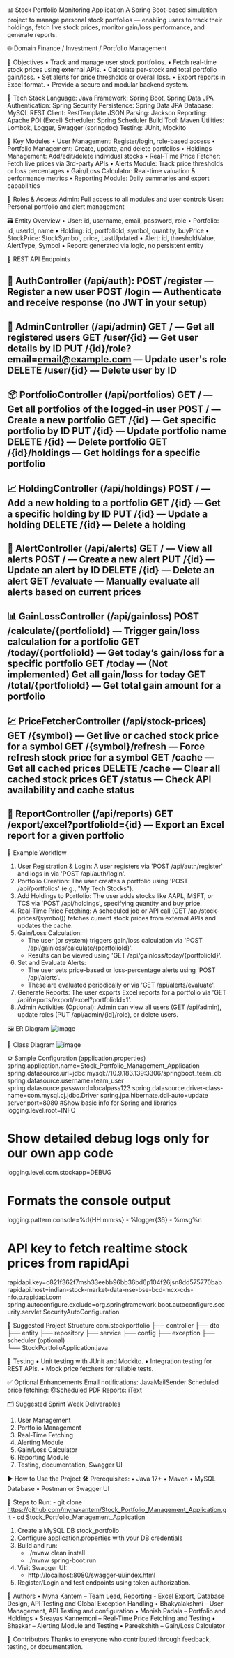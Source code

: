 📊 Stock Portfolio Monitoring Application
A Spring Boot-based simulation project to manage personal stock portfolios — enabling users to track their holdings, fetch live stock prices, monitor gain/loss performance, and generate reports.


🌐 Domain
Finance / Investment / Portfolio Management


🎯 Objectives
•	Track and manage user stock portfolios.
•	Fetch real-time stock prices using external APIs.
•	Calculate per-stock and total portfolio gain/loss.
•	Set alerts for price thresholds or overall loss.
•	Export reports in Excel format.
•	Provide a secure and modular backend system.


🧱 Tech Stack
Language: Java
Framework: Spring Boot, Spring Data JPA
Authentication: Spring Security
Persistence: Spring Data JPA
Database: MySQL
REST Client: RestTemplate
JSON Parsing: Jackson
Reporting: Apache POI (Excel)
Scheduler: Spring Scheduler
Build Tool: Maven
Utilities:	Lombok, Logger, Swagger (springdoc)
Testing: JUnit, Mockito


🧩 Key Modules
•	User Management: Register/login, role-based access
•	Portfolio Management: Create, update, and delete portfolios
•	Holdings Management: Add/edit/delete individual stocks
•	Real-Time Price Fetcher: Fetch live prices via 3rd-party APIs
•	Alerts Module: Track price thresholds or loss percentages
•	Gain/Loss Calculator: Real-time valuation & performance metrics
•	Reporting Module: Daily summaries and export capabilities


🔐 Roles & Access
Admin: Full access to all modules and user controls
User: Personal portfolio and alert management


🗃 Entity Overview
•	User: id, username, email, password, role
•	Portfolio: id, userId, name
•	Holding: id, portfolioId, symbol, quantity, buyPrice
•	StockPrice: StockSymbol, price, LastUpdated
•	Alert: id, thresholdValue, AlertType, Symbol
•	Report: generated via logic, no persistent entity


🔁 REST API Endpoints

🔐 AuthController (/api/auth):
POST /register — Register a new user
POST /login — Authenticate and receive response (no JWT in your setup)
-----
👤 AdminController (/api/admin)
GET / — Get all registered users
GET /user/{id} — Get user details by ID
PUT /{id}/role?email=email@example.com — Update user's role
DELETE /user/{id} — Delete user by ID
-----
📦 PortfolioController (/api/portfolios)
GET / — Get all portfolios of the logged-in user
POST / — Create a new portfolio
GET /{id} — Get specific portfolio by ID
PUT /{id} — Update portfolio name
DELETE /{id} — Delete portfolio
GET /{id}/holdings — Get holdings for a specific portfolio
-----
📈 HoldingController (/api/holdings)
POST / — Add a new holding to a portfolio
GET /{id} — Get a specific holding by ID
PUT /{id} — Update a holding
DELETE /{id} — Delete a holding
-----
🚨 AlertController (/api/alerts)
GET / — View all alerts
POST / — Create a new alert
PUT /{id} — Update an alert by ID
DELETE /{id} — Delete an alert
GET /evaluate — Manually evaluate all alerts based on current prices
-----
📊 GainLossController (/api/gainloss)
POST /calculate/{portfolioId} — Trigger gain/loss calculation for a portfolio
GET /today/{portfolioId} — Get today’s gain/loss for a specific portfolio
GET /today — (Not implemented) Get all gain/loss for today
GET /total/{portfolioId} — Get total gain amount for a portfolio
-----
💹 PriceFetcherController (/api/stock-prices)
GET /{symbol} — Get live or cached stock price for a symbol
GET /{symbol}/refresh — Force refresh stock price for a symbol
GET /cache — Get all cached prices
DELETE /cache — Clear all cached stock prices
GET /status — Check API availability and cache status
-----
📑 ReportController (/api/reports)
GET /export/excel?portfolioId={id} — Export an Excel report for a given portfolio
-----


🧪 Example Workflow
1.	User Registration & Login: A user registers via 'POST /api/auth/register' and logs in via 'POST /api/auth/login'.
2.	Portfolio Creation: The user creates a portfolio using 'POST /api/portfolios' (e.g., "My Tech Stocks").
3.	Add Holdings to Portfolio: The user adds stocks like AAPL, MSFT, or TCS via 'POST /api/holdings', specifying quantity and buy price.
4.	Real-Time Price Fetching: A scheduled job or API call (GET /api/stock-prices/{symbol}) fetches current stock prices from external APIs and updates the cache.
5.	Gain/Loss Calculation:
    - The user (or system) triggers gain/loss calculation via 'POST /api/gainloss/calculate/{portfolioId}'.
    - Results can be viewed using 'GET /api/gainloss/today/{portfolioId}'.
7.	Set and Evaluate Alerts:
    - The user sets price-based or loss-percentage alerts using 'POST /api/alerts'.
    - These are evaluated periodically or via 'GET /api/alerts/evaluate'.
8.	Generate Reports: The user exports Excel reports for a portfolio via 'GET /api/reports/export/excel?portfolioId=1'.
9.	Admin Activities (Optional): Admin can view all users (GET /api/admin), update roles (PUT /api/admin/{id}/role), or delete users.


🖼 ER Diagram
 ![image](https://github.com/user-attachments/assets/597cf6f0-0cd3-4038-a5a9-4c6cf2a59052)


🧭 Class Diagram
![image](https://github.com/user-attachments/assets/8d829ad4-0d92-4fe0-98ba-b69d5f2d269f)


⚙ Sample Configuration (application.properties)
spring.application.name=Stock_Portfolio_Management_Application
spring.datasource.url=jdbc:mysql://10.9.183.139:3306/springboot_team_db
spring.datasource.username=team_user
spring.datasource.password=localpass123
spring.datasource.driver-class-name=com.mysql.cj.jdbc.Driver
spring.jpa.hibernate.ddl-auto=update
server.port=8080
#Show basic info for Spring and libraries
logging.level.root=INFO
# Show detailed debug logs only for our own app code
logging.level.com.stockapp=DEBUG
# Formats the console output
logging.pattern.console=%d{HH:mm:ss} - %logger{36} - %msg%n
# API key to fetch realtime stock prices from rapidApi
rapidapi.key=c821f362f7msh33eebb96bb36bd6p104f26jsn8dd575770bab
rapidapi.host=indian-stock-market-data-nse-bse-bcd-mcx-cds-nfo.p.rapidapi.com
spring.autoconfigure.exclude=org.springframework.boot.autoconfigure.security.servlet.SecurityAutoConfiguration


📁 Suggested Project Structure
com.stockportfolio
├── controller
├── dto
├── entity
├── repository
├── service
├── config
├── exception
├── scheduler (optional)  
└── StockPortfolioApplication.java


🧪 Testing
•	Unit testing with JUnit and Mockito.
•	Integration testing for REST APIs.
•	Mock price fetchers for reliable tests.


✅ Optional Enhancements
Email notifications: JavaMailSender
Scheduled price fetching: @Scheduled
PDF Reports: iText


🗂 Suggested Sprint Week Deliverables
1. User Management                                
2. Portfolio Management
3. Real-Time Fetching
4. Alerting Module
5. Gain/Loss Calculator
6. Reporting Module
7. Testing, documentation, Swagger UI


▶️ How to Use the Project
🛠 Prerequisites:
•	Java 17+
•	Maven
•	MySQL Database
•	Postman or Swagger UI


🚀 Steps to Run:
       - git clone https://github.com/mynakantem/Stock_Portfolio_Management_Application.git
       - cd Stock_Portfolio_Management_Application
1.	Create a MySQL DB stock_portfolio
2.	Configure application.properties with your DB credentials
3.	Build and run: 
       - ./mvnw clean install
  	   - ./mvnw spring-boot:run
5.	Visit Swagger UI:
       - http://localhost:8080/swagger-ui/index.html
6.	Register/Login and test endpoints using token authorization.


👥 Authors
•	Myna Kantem – Team Lead, Reporting - Excel Export, Database Design, API Testing and Global Exception Handling
•	Bhakyalakshmi – User Management, API Testing and configuration
•	Monish Padala – Portfolio and Holdings
•	Sreayas Kannemoni – Real-Time Price Fetching and Testing
•	Bhaskar – Alerting Module and Testing
•	Pareekshith – Gain/Loss Calculator


🤝 Contributors
Thanks to everyone who contributed through feedback, testing, or documentation.


















